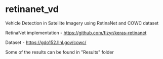 # retinanet_vd
Vehicle Detection in Satellite Imagery using RetinaNet and COWC dataset

RetinaNet implementation - https://github.com/fizyr/keras-retinanet

Dataset - https://gdo152.llnl.gov/cowc/

Some of the results can be found in "Results" folder
